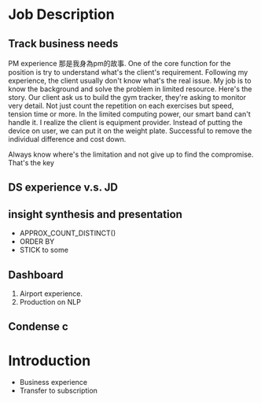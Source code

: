# Job Description
## Track business needs
PM experience
那是我身為pm的故事. One of the core function for the position is try to understand what's the client's requirement.  Following my experience, the client usually don't know what's the real issue. My job is to know the background and solve the problem in limited resource. Here's the story. Our client ask us to build the gym tracker, they're asking to monitor very detail. Not just count the repetition on each exercises but speed, tension time or more. In the limited computing power, our smart band can't handle it. I realize the client is equipment provider. Instead of putting the device on user, we can put it on the weight plate. Successful to remove the individual difference and cost down. 

Always know where's the limitation and not give up to find the compromise. That's the key


##  DS experience v.s. JD

## insight synthesis and presentation
- APPROX_COUNT_DISTINCT()
- ORDER BY
- STICK to some 
## Dashboard
1. Airport experience. 
2. Production on NLP
## Condense c

# Introduction
- Business experience
- Transfer to subscription
<!--stackedit_data:
eyJoaXN0b3J5IjpbOTA5OTYwNzE1LC0xMDAzNzk1Mzc1LDI0MT
I3MDcyMCwyOTk5NTY1NjIsLTE4MDIzMDk5NzNdfQ==
-->